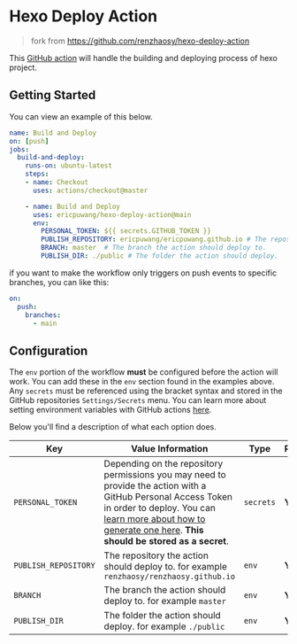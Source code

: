 # Hexo Deploy Action
> fork from https://github.com/renzhaosy/hexo-deploy-action

This [GitHub action](https://github.com/features/actions) will handle the building and deploying process of hexo project.

## Getting Started

You can view an example of this below.

```yml
name: Build and Deploy
on: [push]
jobs:
  build-and-deploy:
    runs-on: ubuntu-latest
    steps:
    - name: Checkout
      uses: actions/checkout@master

    - name: Build and Deploy
      uses: ericpuwang/hexo-deploy-action@main
      env:
        PERSONAL_TOKEN: ${{ secrets.GITHUB_TOKEN }}
        PUBLISH_REPOSITORY: ericpuwang/ericpuwang.github.io # The repository the action should deploy to.
        BRANCH: master  # The branch the action should deploy to.
        PUBLISH_DIR: ./public # The folder the action should deploy.
```

if you want to make the workflow only triggers on push events to specific branches, you can like this: 

```yml
on:
  push:	
    branches:	
      - main
```

## Configuration

The `env` portion of the workflow **must** be configured before the action will work. You can add these in the `env` section found in the examples above. Any `secrets` must be referenced using the bracket syntax and stored in the GitHub repositories `Settings/Secrets` menu. You can learn more about setting environment variables with GitHub actions [here](https://help.github.com/en/articles/workflow-syntax-for-github-actions#jobsjob_idstepsenv).

Below you'll find a description of what each option does.

| Key  | Value Information | Type | Required |
| ------------- | ------------- | ------------- | ------------- |
| `PERSONAL_TOKEN`  | Depending on the repository permissions you may need to provide the action with a GitHub Personal Access Token in order to deploy. You can [learn more about how to generate one here](https://help.github.com/en/articles/creating-a-personal-access-token-for-the-command-line). **This should be stored as a secret**. | `secrets` | **Yes** |
| `PUBLISH_REPOSITORY`  | The repository the action should deploy to. for example `renzhaosy/renzhaosy.github.io` | `env` | **Yes** |
| `BRANCH`  | The branch the action should deploy to. for example `master` | `env` | **Yes** |
| `PUBLISH_DIR`  | The folder the action should deploy. for example `./public`| `env` | **Yes** |